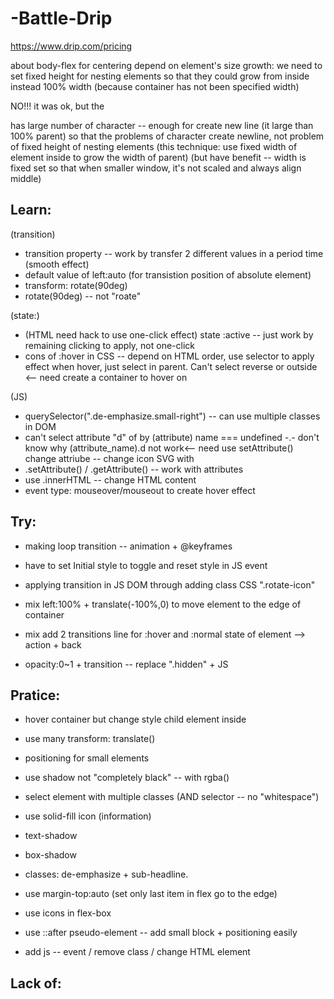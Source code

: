 # -Battle-Drip 
https://www.drip.com/pricing

about body-flex for centering depend on element's size growth: we need to set fixed height for nesting elements so that they could grow from inside instead 100% width (because container has not been specified width)

NO!!! it was ok, but the <p> has large number of character -- enough for create new line (it large than 100% parent) so that the problems of character create newline, not problem of fixed height of nesting elements
(this technique: use fixed width of element inside to grow the width of parent)
(but have benefit -- width is fixed set so that when smaller window, it's not scaled and always align middle)

## Learn:
(transition)
- transition property -- work by transfer 2 different values in a period time (smooth effect)
- default value of left:auto (for transistion position of absolute element)
- transform: rotate(90deg)
- rotate(90deg) -- not "roate"

(state:)
- (HTML need hack to use one-click effect) state :active -- just work by remaining clicking to apply, not one-click
- cons of :hover in CSS -- depend on HTML order, use selector to apply effect when hover, just select in parent. Can't select reverse or outside <-- need create  a container to hover on

(JS)
- querySelector(".de-emphasize.small-right") -- can use multiple classes in DOM
- can't select attribute "d" of <path> by (attribute) name === undefined
-.- don't know why (attribute_name).d not work<-- need use setAttribute()
change attriube -- change icon SVG with <path>
- .setAttribute() / .getAttribute() -- work with attributes
- use .innerHTML -- change HTML content
- event type: mouseover/mouseout to create hover effect

## Try:
- making loop transition -- animation + @keyframes
- have to set Initial style to toggle and reset style in JS event

- applying transition in JS DOM through adding class CSS ".rotate-icon"
- mix left:100% + translate(-100%,0) to move element to the edge of container
- mix add 2 transitions line for :hover and :normal state of element --> action + back
- opacity:0~1 + transition -- replace ".hidden" + JS

## Pratice:
- hover container but change style child element inside

- use many transform: translate()
- positioning for small elements 
- use shadow not "completely black" -- with rgba()

- select element with multiple classes (AND selector -- no "whitespace")
- use solid-fill icon (information)
- text-shadow
- box-shadow
- classes: de-emphasize + sub-headline.
- use margin-top:auto (set only last item in flex go to the edge)
- use icons in flex-box
- use ::after pseudo-element -- add small block + positioning easily

- add js -- event / remove class / change HTML element


## Lack of:
